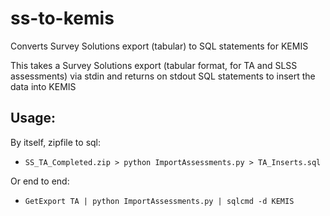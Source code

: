 # ss-to-kemis
Converts Survey Solutions export (tabular) to SQL statements for KEMIS

This takes a Survey Solutions export (tabular format, for TA and SLSS assessments) via stdin and returns on stdout SQL statements to insert the data into KEMIS

## Usage:

By itself, zipfile to sql:

 - `SS_TA_Completed.zip > python ImportAssessments.py > TA_Inserts.sql`

Or end to end:

 - `GetExport TA | python ImportAssessments.py | sqlcmd -d KEMIS`

